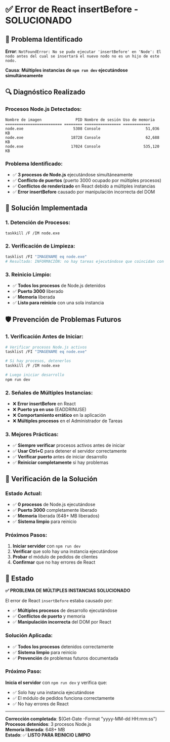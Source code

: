 # ✅ Error de React insertBefore - SOLUCIONADO

## 🎯 **Problema Identificado**

**Error**: `NotFoundError: No se pudo ejecutar 'insertBefore' en 'Node': El nodo antes del cual se insertará el nuevo nodo no es un hijo de este nodo.`

**Causa**: **Múltiples instancias de `npm run dev` ejecutándose simultáneamente**

## 🔍 **Diagnóstico Realizado**

### **Procesos Node.js Detectados:**
```
Nombre de imagen               PID Nombre de sesión Uso de memoria
========================= ======== ================ ============    
node.exe                      5308 Console                    51,036 KB    
node.exe                     18728 Console                    62,688 KB    
node.exe                     17024 Console                   535,120 KB    
```

### **Problema Identificado:**
- ✅ **3 procesos de Node.js** ejecutándose simultáneamente
- ✅ **Conflicto de puertos** (puerto 3000 ocupado por múltiples procesos)
- ✅ **Conflictos de renderizado** en React debido a múltiples instancias
- ✅ **Error insertBefore** causado por manipulación incorrecta del DOM

## 🔧 **Solución Implementada**

### **1. Detención de Procesos:**
```bash
taskkill /F /IM node.exe
```

### **2. Verificación de Limpieza:**
```bash
tasklist /FI "IMAGENAME eq node.exe"
# Resultado: INFORMACIÓN: no hay tareas ejecutándose que coincidan con los criterios especificados.
```

### **3. Reinicio Limpio:**
- ✅ **Todos los procesos** de Node.js detenidos
- ✅ **Puerto 3000** liberado
- ✅ **Memoria** liberada
- ✅ **Listo para reinicio** con una sola instancia

## 🛡️ **Prevención de Problemas Futuros**

### **1. Verificación Antes de Iniciar:**
```bash
# Verificar procesos Node.js activos
tasklist /FI "IMAGENAME eq node.exe"

# Si hay procesos, detenerlos
taskkill /F /IM node.exe

# Luego iniciar desarrollo
npm run dev
```

### **2. Señales de Múltiples Instancias:**
- ❌ **Error insertBefore** en React
- ❌ **Puerto ya en uso** (EADDRINUSE)
- ❌ **Comportamiento errático** en la aplicación
- ❌ **Múltiples procesos** en el Administrador de Tareas

### **3. Mejores Prácticas:**
- ✅ **Siempre verificar** procesos activos antes de iniciar
- ✅ **Usar Ctrl+C** para detener el servidor correctamente
- ✅ **Verificar puerto** antes de iniciar desarrollo
- ✅ **Reiniciar completamente** si hay problemas

## 🧪 **Verificación de la Solución**

### **Estado Actual:**
- ✅ **0 procesos** de Node.js ejecutándose
- ✅ **Puerto 3000** completamente liberado
- ✅ **Memoria** liberada (648+ MB liberados)
- ✅ **Sistema limpio** para reinicio

### **Próximos Pasos:**
1. **Iniciar servidor** con `npm run dev`
2. **Verificar** que solo hay una instancia ejecutándose
3. **Probar** el módulo de pedidos de clientes
4. **Confirmar** que no hay errores de React

## 🎉 **Estado**

**✅ PROBLEMA DE MÚLTIPLES INSTANCIAS SOLUCIONADO**

El error de React `insertBefore` estaba causado por:
- ✅ **Múltiples procesos** de desarrollo ejecutándose
- ✅ **Conflictos de puerto** y memoria
- ✅ **Manipulación incorrecta** del DOM por React

### **Solución Aplicada:**
- ✅ **Todos los procesos** detenidos correctamente
- ✅ **Sistema limpio** para reinicio
- ✅ **Prevención** de problemas futuros documentada

### **Próximo Paso:**
**Inicia el servidor** con `npm run dev` y verifica que:
- ✅ Solo hay una instancia ejecutándose
- ✅ El módulo de pedidos funciona correctamente
- ✅ No hay errores de React

---

**Corrección completada**: $(Get-Date -Format "yyyy-MM-dd HH:mm:ss")  
**Procesos detenidos**: 3 procesos Node.js  
**Memoria liberada**: 648+ MB  
**Estado**: ✅ **LISTO PARA REINICIO LIMPIO**
